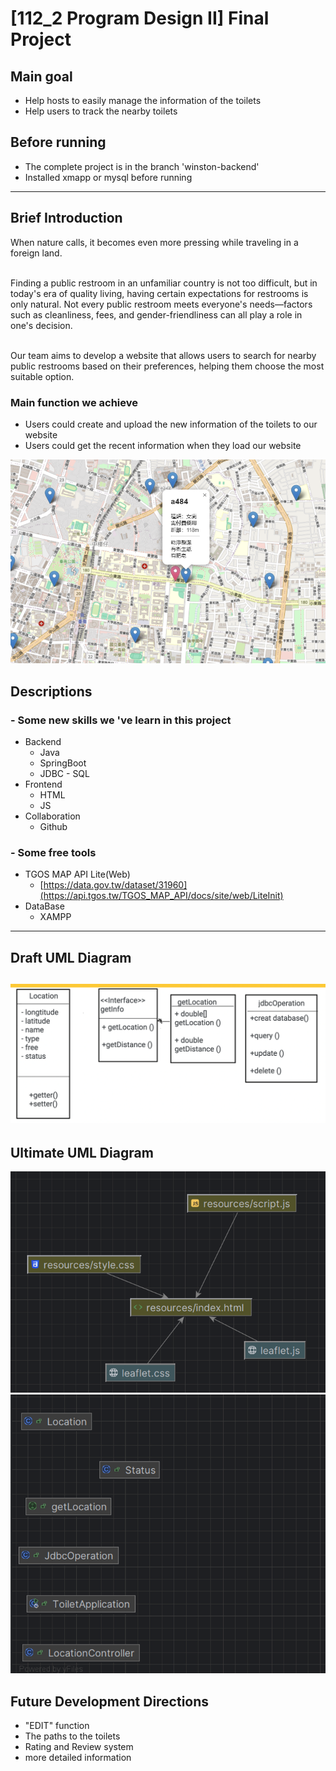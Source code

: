 # [112_2 Program Design II] Final Project

## Main goal
- Help hosts to easily manage the information of the toilets
- Help users to track the nearby toilets

## Before running
- The complete project is in the branch 'winston-backend' 
- Installed xmapp or mysql before running

---

## Brief Introduction
When nature calls, it becomes even more pressing while traveling in a foreign land.<br>

<br>Finding a public restroom in an unfamiliar country is not too difficult, but in today's era of quality living, having certain expectations for restrooms is only natural. 
Not every public restroom meets everyone's needs—factors such as cleanliness, fees, and gender-friendliness can all play a role in one's decision.<br>

<br>Our team aims to develop a website that allows users to search for nearby public restrooms based on their preferences, helping them choose the most suitable option.

### Main function we achieve
- Users could create and upload the new information of the toilets to our website
- Users could get the recent information when they load our website

![demo](images/Screenshot_2024-06-17_211330.png)

## Descriptions
### - Some new skills we 've learn in this project
- Backend
  - Java
  - SpringBoot
  - JDBC - SQL
- Frontend
  - HTML
  - JS
- Collaboration
  - Github

### - Some free tools
- TGOS MAP API Lite(Web)
  - [https://data.gov.tw/dataset/31960](https://api.tgos.tw/TGOS_MAP_API/docs/site/web/LiteInit)
- DataBase
  - XAMPP

---
## Draft UML Diagram
![draftUML](images/Picture4.png)
---
## Ultimate UML Diagram
![ultimateUML](images/Picture2.png)
![ultimateUML](images/Picture3.png)

## Future Development Directions
- "EDIT" function
- The paths to the toilets
- Rating and Review system
- more detailed information
